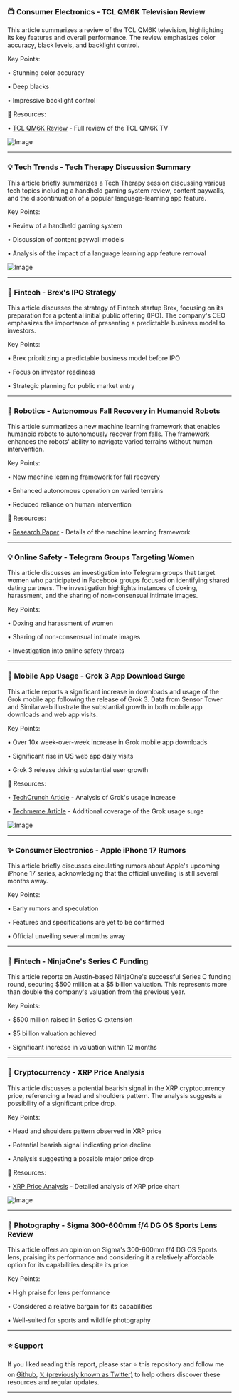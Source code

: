 ### 📺 Consumer Electronics - TCL QM6K Television Review

This article summarizes a review of the TCL QM6K television, highlighting its key features and overall performance.  The review emphasizes color accuracy, black levels, and backlight control.

Key Points:

• Stunning color accuracy


• Deep blacks


• Impressive backlight control


🔗 Resources:

• [TCL QM6K Review](https://youtube.com/watch?v=Ll6sSe4iK0w) - Full review of the TCL QM6K TV

![Image](https://pbs.twimg.com/ext_tw_video_thumb/1894099411204280327/pu/img/mbEfblnt2WqRaUw4.jpg)


---
### 💡 Tech Trends -  Tech Therapy Discussion Summary

This article briefly summarizes a Tech Therapy session discussing various tech topics including a handheld gaming system review, content paywalls, and the discontinuation of a popular language-learning app feature.

Key Points:

• Review of a handheld gaming system


• Discussion of content paywall models


• Analysis of the impact of a language learning app feature removal



![Image](https://pbs.twimg.com/media/GkkIhF6WQAA9UhP.jpg)


---
### 🤖 Fintech - Brex's IPO Strategy

This article discusses the strategy of Fintech startup Brex, focusing on its preparation for a potential initial public offering (IPO).  The company's CEO emphasizes the importance of presenting a predictable business model to investors.

Key Points:

• Brex prioritizing a predictable business model before IPO


• Focus on investor readiness


• Strategic planning for public market entry


---
### 🤖 Robotics -  Autonomous Fall Recovery in Humanoid Robots

This article summarizes a new machine learning framework that enables humanoid robots to autonomously recover from falls.  The framework enhances the robots' ability to navigate varied terrains without human intervention.

Key Points:

• New machine learning framework for fall recovery


• Enhanced autonomous operation on varied terrains


• Reduced reliance on human intervention


🔗 Resources:

• [Research Paper](https://doi.org/g858h6) - Details of the machine learning framework

---
### 💡 Online Safety - Telegram Groups Targeting Women

This article discusses an investigation into Telegram groups that target women who participated in Facebook groups focused on identifying shared dating partners. The investigation highlights instances of doxing, harassment, and the sharing of non-consensual intimate images.


Key Points:

• Doxing and harassment of women


• Sharing of non-consensual intimate images


• Investigation into online safety threats


---
### 🚀 Mobile App Usage - Grok 3 App Download Surge

This article reports a significant increase in downloads and usage of the Grok mobile app following the release of Grok 3. Data from Sensor Tower and Similarweb illustrate the substantial growth in both mobile app downloads and web app visits.


Key Points:

• Over 10x week-over-week increase in Grok mobile app downloads


• Significant rise in US web app daily visits


• Grok 3 release driving substantial user growth


🔗 Resources:

• [TechCrunch Article](https://techcrunch.com/2025/02/24/grok-3-appears-to-be-driving-grok-usage-to-new-heights/) - Analysis of Grok's usage increase

• [Techmeme Article](http://techmeme.com/250224/p20#a250224p20) - Additional coverage of the Grok usage surge

![Image](https://pbs.twimg.com/media/GdsHsdtXgAAKf04?format=jpg&name=small)

---
### ✨ Consumer Electronics - Apple iPhone 17 Rumors

This article briefly discusses circulating rumors about Apple's upcoming iPhone 17 series, acknowledging that the official unveiling is still several months away.

Key Points:

• Early rumors and speculation


• Features and specifications are yet to be confirmed


• Official unveiling several months away


---
### 🚀  Fintech - NinjaOne's Series C Funding

This article reports on Austin-based NinjaOne's successful Series C funding round, securing $500 million at a $5 billion valuation.  This represents more than double the company's valuation from the previous year.

Key Points:

• $500 million raised in Series C extension


• $5 billion valuation achieved


• Significant increase in valuation within 12 months


---
### 🤖 Cryptocurrency - XRP Price Analysis

This article discusses a potential bearish signal in the XRP cryptocurrency price, referencing a head and shoulders pattern. The analysis suggests a possibility of a significant price drop.

Key Points:

• Head and shoulders pattern observed in XRP price


• Potential bearish signal indicating price decline


• Analysis suggesting a possible major price drop

🔗 Resources:

• [XRP Price Analysis](https://crypto.news/xrp-price-forms-a-risky-pattern-is-a-big-crash-coming/) - Detailed analysis of XRP price chart

![Image](https://pbs.twimg.com/media/Gkkf4maWIAEcUoL?format=jpg&name=small)


---
### 🤖 Photography - Sigma 300-600mm f/4 DG OS Sports Lens Review

This article offers an opinion on Sigma's 300-600mm f/4 DG OS Sports lens, praising its performance and considering it a relatively affordable option for its capabilities despite its price.

Key Points:

• High praise for lens performance


• Considered a relative bargain for its capabilities


• Well-suited for sports and wildlife photography


---

### ⭐️ Support

If you liked reading this report, please star ⭐️ this repository and follow me on [Github](https://github.com/Drix10), [𝕏 (previously known as Twitter)](https://x.com/DRIX_10_) to help others discover these resources and regular updates.

---
